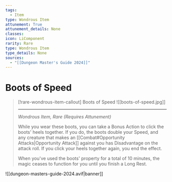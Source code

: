 ```yaml
---
tags:
  - Item
type: Wondrous Item
attunement: True
attunement_details: None
classes:
icon: LiComponent
rarity: Rare
type: Wondrous Item
type_details: None
sources: 
  - "[[Dungeon Master's Guide 2024]]"
---
```

# Boots of Speed
>[!rare-wondrous-item-callout] Boots of Speed
>![[boots-of-speed.jpg]]
>
>- - -
>_Wondrous Item, Rare (Requires Attunement)_
>
>While you wear these boots, you can take a Bonus Action to click the boots' heels together. If you do, the boots double your Speed, and any creature that makes an [[Combat#Opportunity Attacks|Opportunity Attack]] against you has Disadvantage on the attack roll. If you click your heels together again, you end the effect.
>
>When you've used the boots' property for a total of 10 minutes, the magic ceases to function for you until you finish a Long Rest.
>


![[dungeon-masters-guide-2024.avif|banner]]